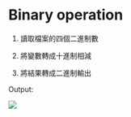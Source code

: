 # Binary operation

1. 讀取檔案的四個二進制數

2. 將變數轉成十進制相減

3. 將結果轉成二進制輸出

Output:

![](https://i.imgur.com/DOEjKQM.png)